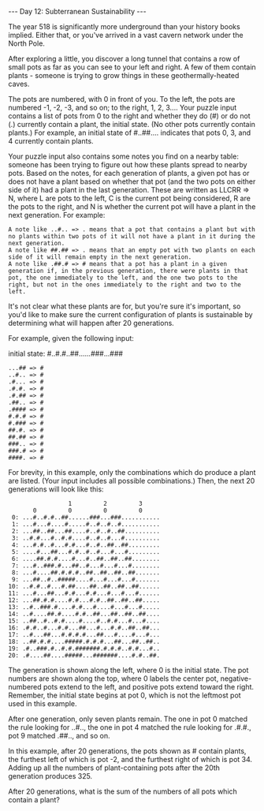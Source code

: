 --- Day 12: Subterranean Sustainability ---

The year 518 is significantly more underground than your history books implied. Either that, or you've arrived in a vast cavern network under the North Pole.

After exploring a little, you discover a long tunnel that contains a row of small pots as far as you can see to your left and right. A few of them contain plants - someone is trying to grow things in these geothermally-heated caves.

The pots are numbered, with 0 in front of you. To the left, the pots are numbered -1, -2, -3, and so on; to the right, 1, 2, 3.... Your puzzle input contains a list of pots from 0 to the right and whether they do (#) or do not (.) currently contain a plant, the initial state. (No other pots currently contain plants.) For example, an initial state of #..##.... indicates that pots 0, 3, and 4 currently contain plants.

Your puzzle input also contains some notes you find on a nearby table: someone has been trying to figure out how these plants spread to nearby pots. Based on the notes, for each generation of plants, a given pot has or does not have a plant based on whether that pot (and the two pots on either side of it) had a plant in the last generation. These are written as LLCRR => N, where L are pots to the left, C is the current pot being considered, R are the pots to the right, and N is whether the current pot will have a plant in the next generation. For example:

```text
A note like ..#.. => . means that a pot that contains a plant but with no plants within two pots of it will not have a plant in it during the next generation.
A note like ##.## => . means that an empty pot with two plants on each side of it will remain empty in the next generation.
A note like .##.# => # means that a pot has a plant in a given generation if, in the previous generation, there were plants in that pot, the one immediately to the left, and the one two pots to the right, but not in the ones immediately to the right and two to the left.
```

It's not clear what these plants are for, but you're sure it's important, so you'd like to make sure the current configuration of plants is sustainable by determining what will happen after 20 generations.

For example, given the following input:

initial state: #..#.#..##......###...###

```text
...## => #
..#.. => #
.#... => #
.#.#. => #
.#.## => #
.##.. => #
.#### => #
#.#.# => #
#.### => #
##.#. => #
##.## => #
###.. => #
###.# => #
####. => #
```

For brevity, in this example, only the combinations which do produce a plant are listed. (Your input includes all possible combinations.) Then, the next 20 generations will look like this:

```text
                 1         2         3     
       0         0         0         0     
 0: ...#..#.#..##......###...###...........
 1: ...#...#....#.....#..#..#..#...........
 2: ...##..##...##....#..#..#..##..........
 3: ..#.#...#..#.#....#..#..#...#..........
 4: ...#.#..#...#.#...#..#..##..##.........
 5: ....#...##...#.#..#..#...#...#.........
 6: ....##.#.#....#...#..##..##..##........
 7: ...#..###.#...##..#...#...#...#........
 8: ...#....##.#.#.#..##..##..##..##.......
 9: ...##..#..#####....#...#...#...#.......
10: ..#.#..#...#.##....##..##..##..##......
11: ...#...##...#.#...#.#...#...#...#......
12: ...##.#.#....#.#...#.#..##..##..##.....
13: ..#..###.#....#.#...#....#...#...#.....
14: ..#....##.#....#.#..##...##..##..##....
15: ..##..#..#.#....#....#..#.#...#...#....
16: .#.#..#...#.#...##...#...#.#..##..##...
17: ..#...##...#.#.#.#...##...#....#...#...
18: ..##.#.#....#####.#.#.#...##...##..##..
19: .#..###.#..#.#.#######.#.#.#..#.#...#..
20: .#....##....#####...#######....#.#..##.
```

The generation is shown along the left, where 0 is the initial state. The pot numbers are shown along the top, where 0 labels the center pot, negative-numbered pots extend to the left, and positive pots extend toward the right. Remember, the initial state begins at pot 0, which is not the leftmost pot used in this example.

After one generation, only seven plants remain. The one in pot 0 matched the rule looking for ..#.., the one in pot 4 matched the rule looking for .#.#., pot 9 matched .##.., and so on.

In this example, after 20 generations, the pots shown as # contain plants, the furthest left of which is pot -2, and the furthest right of which is pot 34. Adding up all the numbers of plant-containing pots after the 20th generation produces 325.

After 20 generations, what is the sum of the numbers of all pots which contain a plant?
